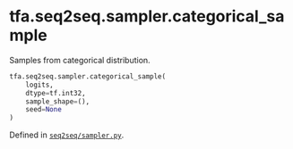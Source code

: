 <div itemscope itemtype="http://developers.google.com/ReferenceObject">
<meta itemprop="name" content="tfa.seq2seq.sampler.categorical_sample" />
<meta itemprop="path" content="Stable" />
</div>

# tfa.seq2seq.sampler.categorical_sample

Samples from categorical distribution.

``` python
tfa.seq2seq.sampler.categorical_sample(
    logits,
    dtype=tf.int32,
    sample_shape=(),
    seed=None
)
```



Defined in [`seq2seq/sampler.py`](https://github.com/tensorflow/addons/tree/0.4-release/tensorflow_addons/seq2seq/sampler.py).

<!-- Placeholder for "Used in" -->
